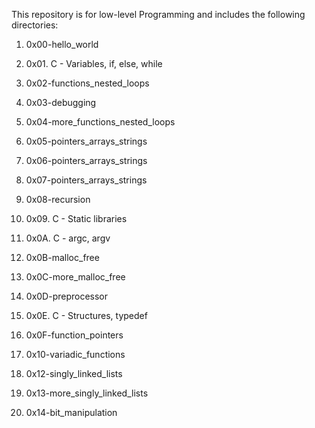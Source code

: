 This repository is for low-level Programming and includes the following directories:

1) 0x00-hello_world

2) 0x01. C - Variables, if, else, while

3) 0x02-functions_nested_loops

4) 0x03-debugging

5) 0x04-more_functions_nested_loops

6) 0x05-pointers_arrays_strings

7) 0x06-pointers_arrays_strings

8) 0x07-pointers_arrays_strings

9) 0x08-recursion

10) 0x09. C - Static libraries

11)  0x0A. C - argc, argv

12) 0x0B-malloc_free

13) 0x0C-more_malloc_free

14) 0x0D-preprocessor

15)  0x0E. C - Structures, typedef

16) 0x0F-function_pointers

17) 0x10-variadic_functions

18) 0x12-singly_linked_lists

19) 0x13-more_singly_linked_lists

20) 0x14-bit_manipulation
